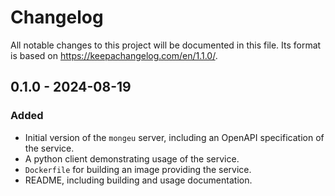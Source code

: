 # Changelog

All notable changes to this project will be documented in this file. Its format
is based on https://keepachangelog.com/en/1.1.0/.

## 0.1.0 - 2024-08-19

### Added

- Initial version of the `mongeu` server, including an OpenAPI specification of
  the service.
- A python client demonstrating usage of the service.
- `Dockerfile` for building an image providing the service.
- README, including building and usage documentation.
